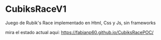 # CubiksRaceV1
Juego de Rubik's Race implementado en Html, Css y Js, sin frameworks

mira el estado actual aquí:
https://fabianp60.github.io/CubiksRacePOC/
